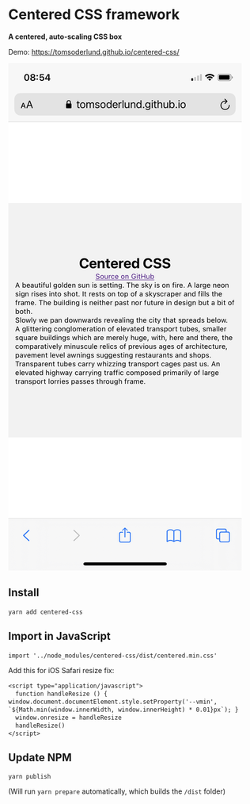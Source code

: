 # Centered CSS framework

**A centered, auto-scaling CSS box**

Demo: https://tomsoderlund.github.io/centered-css/

![Screenshot of Centered CSS](docs/demo.jpg)


## Install

    yarn add centered-css


## Import in JavaScript

    import '../node_modules/centered-css/dist/centered.min.css'

Add this for iOS Safari resize fix:

    <script type="application/javascript">
      function handleResize () { window.document.documentElement.style.setProperty('--vmin', `${Math.min(window.innerWidth, window.innerHeight) * 0.01}px`); }
      window.onresize = handleResize
      handleResize()
    </script>

## Update NPM

    yarn publish

(Will run `yarn prepare` automatically, which builds the `/dist` folder)
